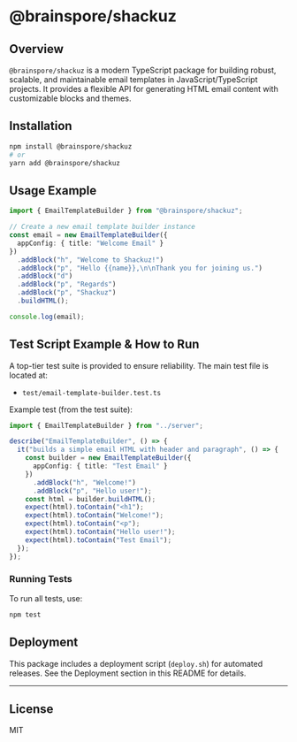 # @brainspore/shackuz

## Overview

`@brainspore/shackuz` is a modern TypeScript package for building robust, scalable, and maintainable email templates in JavaScript/TypeScript projects. It provides a flexible API for generating HTML email content with customizable blocks and themes.

## Installation

```bash
npm install @brainspore/shackuz
# or
yarn add @brainspore/shackuz
```

## Usage Example

```typescript
import { EmailTemplateBuilder } from "@brainspore/shackuz";

// Create a new email template builder instance
const email = new EmailTemplateBuilder({
  appConfig: { title: "Welcome Email" }
})
  .addBlock("h", "Welcome to Shackuz!")
  .addBlock("p", "Hello {{name}},\n\nThank you for joining us.")
  .addBlock("d")
  .addBlock("p", "Regards")
  .addBlock("p", "Shackuz")
  .buildHTML();

console.log(email);
```

## Test Script Example & How to Run

A top-tier test suite is provided to ensure reliability. The main test file is located at:

- `test/email-template-builder.test.ts`

Example test (from the test suite):

```typescript
import { EmailTemplateBuilder } from "../server";

describe("EmailTemplateBuilder", () => {
  it("builds a simple email HTML with header and paragraph", () => {
    const builder = new EmailTemplateBuilder({
      appConfig: { title: "Test Email" }
    })
      .addBlock("h", "Welcome!")
      .addBlock("p", "Hello user!");
    const html = builder.buildHTML();
    expect(html).toContain("<h1");
    expect(html).toContain("Welcome!");
    expect(html).toContain("<p");
    expect(html).toContain("Hello user!");
    expect(html).toContain("Test Email");
  });
});
```

### Running Tests

To run all tests, use:

```bash
npm test
```

## Deployment

This package includes a deployment script (`deploy.sh`) for automated releases. See the Deployment section in this README for details.

---

## License

MIT
